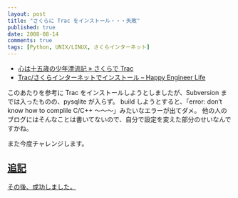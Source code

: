 ```yaml
---
layout: post
title: "さくらに Trac をインストール・・・失敗"
published: true
date: 2008-08-14
comments: true
tags: [Python, UNIX/LINUX, さくらインターネット]
---
```


- [心は十五歳の少年漂流記 » さくらで Trac](http://seasaw.eek.jp/wordpress/?p=38)
- [Trac/さくらインターネットでインストール &#8211; Happy Engineer Life](http://wiki.cre8system.jp/index.php?Trac%2F%A4%B5%A4%AF%A4%E9%A5%A4%A5%F3%A5%BF%A1%BC%A5%CD%A5%C3%A5%C8%A4%C7%A5%A4%A5%F3%A5%B9%A5%C8%A1%BC%A5%EB)

このあたりを参考に Trac をインストールしようとしましたが、Subversion までは入ったものの、pysqlite が入らず。
build しようとすると、「error: don&#8217;t know how to complile C/C++ ～～～」みたいなエラーが出てダメ。
他の人のブログにはそんなことは書いてないので、自分で設定を変えた部分のせいなんですかね。

また今度チャレンジします。

## <ins>追記</ins>

[その後、成功しました。](/blog/2008/08/23/succeed-to-install-trac-at-sakura-internet/)
